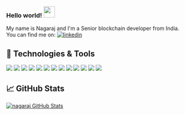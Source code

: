 
### Hello world! <img src="https://raw.githubusercontent.com/MartinHeinz/MartinHeinz/master/wave.gif" width="30px">  

My name is Nagaraj and I'm a Senior blockchain developer from India.  
You can find me on: [![linkedin](https://raw.githubusercontent.com/MartinHeinz/MartinHeinz/master/linkedin-3-16.png)][1]  

[1]:https://www.linkedin.com/in/nagaraj-m-25264b10a/

## 🔧 Technologies & Tools
![](https://img.shields.io/badge/OS-Linux-informational?style=flat&logo=linux&logoColor=white&color=ff7b29)
![](https://img.shields.io/badge/OS-Mac-informational?style=flat&logo=apple&logoColor=white&color=ff7b29)
![](https://img.shields.io/badge/Editor-VS_CODE-informational?style=flat&logo=visual-studio-code&logoColor=white&color=ff7b29)
![](https://img.shields.io/badge/Code-Golang-informational?style=flat&logo=go&logoColor=white&color=ff7b29)
![](https://img.shields.io/badge/Code-Rust-informational?style=flat&logo=rust&logoColor=white&color=ff7b29)
![](https://img.shields.io/badge/Code-JavaScript-informational?style=flat&logo=javascript&logoColor=white&color=ff7b29)
![](https://img.shields.io/badge/Code-Make-informational?style=flat&logo=cmake&logoColor=white&color=ff7b29)
![](https://img.shields.io/badge/Shell-Bash-informational?style=flat&logo=gnu-bash&logoColor=white&color=ff7b29)
![](https://img.shields.io/badge/Tools-MongoDB-informational?style=flat&logo=mongodb&logoColor=white&color=ff7b29)
![](https://img.shields.io/badge/Tools-MySql-informational?style=flat&logo=mysql&logoColor=white&color=ff7b29)
![](https://img.shields.io/badge/Tools-Docker-informational?style=flat&logo=docker&logoColor=white&color=ff7b29)
![](https://img.shields.io/badge/Tools-Kubernetes-informational?style=flat&logo=kubernetes&logoColor=white&color=ff7b29)
![](https://img.shields.io/badge/Cloud-AWS-informational?style=flat&logo=amazon&logoColor=white&color=ff7b29)

## &#x1f4c8; GitHub Stats

<a href="https://github.com/nagarajmanjunath">
  <img align="center" src="https://github-readme-stats.vercel.app/api?username=nagarajmanjunath22&show_icons=true&line_height=27&count_private=true&title_color=ffffff&text_color=c9cacc&icon_color=2bbc8a&bg_color=1d1f21" alt="nagaraj GitHub Stats" />
<!--
**nagarajmanjunath/nagarajmanjunath** is a ✨ _special_ ✨ repository because its `README.md` (this file) appears on your GitHub profile.

Here are some ideas to get you started:

- 🔭 I’m currently working on ...
- 🌱 I’m currently learning ...
- 👯 I’m looking to collaborate on ...
- 🤔 I’m looking for help with ...
- 💬 Ask me about ...
- 📫 How to reach me: ...
- 😄 Pronouns: ...
- ⚡ Fun fact: ...
-->
